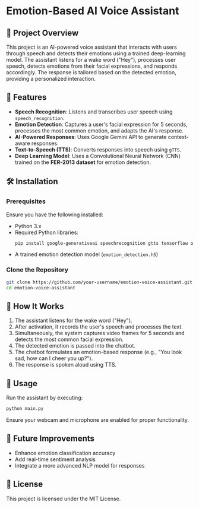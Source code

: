 # Emotion-Based AI Voice Assistant

## 📌 Project Overview
This project is an AI-powered voice assistant that interacts with users through speech and detects their emotions using a trained deep-learning model. The assistant listens for a wake word ("Hey"), processes user speech, detects emotions from their facial expressions, and responds accordingly. The response is tailored based on the detected emotion, providing a personalized interaction.

## 🚀 Features
- **Speech Recognition**: Listens and transcribes user speech using `speech_recognition`.
- **Emotion Detection**: Captures a user's facial expression for 5 seconds, processes the most common emotion, and adapts the AI's response.
- **AI-Powered Responses**: Uses Google Gemini API to generate context-aware responses.
- **Text-to-Speech (TTS)**: Converts responses into speech using `gTTS`.
- **Deep Learning Model**: Uses a Convolutional Neural Network (CNN) trained on the **FER-2013 dataset** for emotion detection.

## 🛠️ Installation
### Prerequisites
Ensure you have the following installed:

- Python 3.x
- Required Python libraries:
  ```sh
  pip install google-generativeai speechrecognition gtts tensorflow opencv-python numpy
  ```
- A trained emotion detection model (`emotion_detection.h5`)

### Clone the Repository
```sh
git clone https://github.com/your-username/emotion-voice-assistant.git
cd emotion-voice-assistant
```

## 📄 How It Works
1. The assistant listens for the wake word ("Hey").
2. After activation, it records the user's speech and processes the text.
3. Simultaneously, the system captures video frames for 5 seconds and detects the most common facial expression.
4. The detected emotion is passed into the chatbot.
5. The chatbot formulates an emotion-based response (e.g., "You look sad, how can I cheer you up?").
6. The response is spoken aloud using TTS.

## 📌 Usage
Run the assistant by executing:
```sh
python main.py
```
Ensure your webcam and microphone are enabled for proper functionality.

## 🤖 Future Improvements
- Enhance emotion classification accuracy
- Add real-time sentiment analysis
- Integrate a more advanced NLP model for responses

## 📜 License
This project is licensed under the MIT License.

